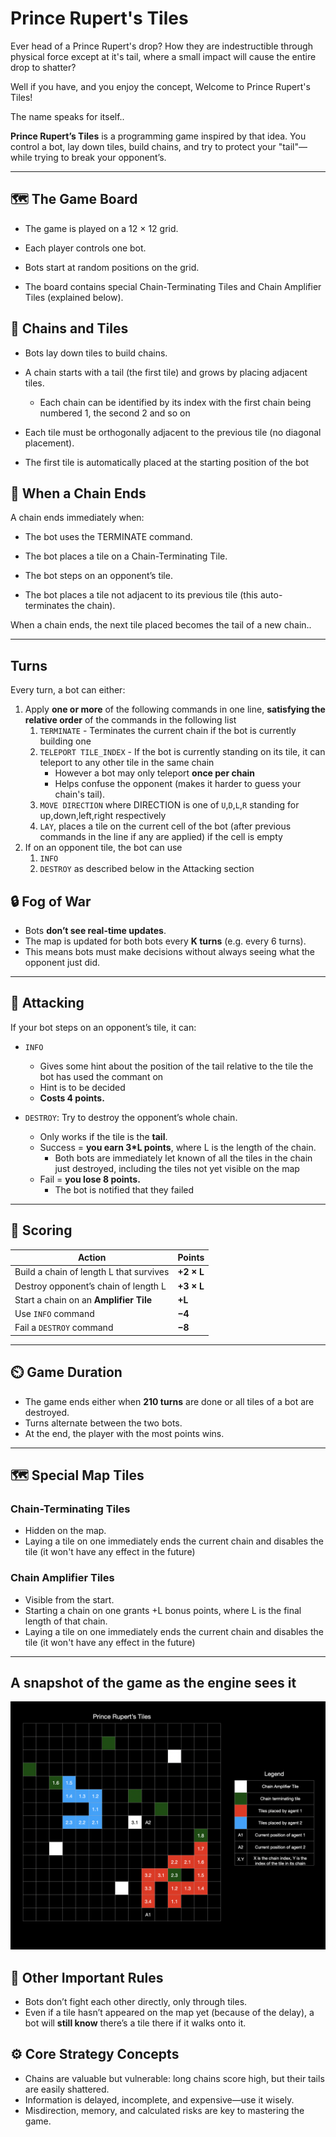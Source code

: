 # Prince Rupert's Tiles

Ever head of a Prince Rupert's drop? How they are indestructible through physical force except at it's tail, where a small impact will cause the entire drop to shatter?

Well if you have, and you enjoy the concept, Welcome to Prince Rupert's Tiles!

The name speaks for itself..

**Prince Rupert’s Tiles** is a programming game inspired by that idea. You control a bot, lay down tiles, build chains, and try to protect your "tail"—while trying to break your opponent’s.

---

## 🗺️ The Game Board
- The game is played on a 12 × 12 grid.

- Each player controls one bot.

- Bots start at random positions on the grid.

- The board contains special Chain-Terminating Tiles and Chain Amplifier Tiles (explained below).

## 🧱 Chains and Tiles
- Bots lay down tiles to build chains.

- A chain starts with a tail (the first tile) and grows by placing adjacent tiles. 
  - Each chain can be identified by its index with the first chain being numbered 1, the second 2 and so on

- Each tile must be orthogonally adjacent to the previous tile (no diagonal placement).
  
- The first tile is automatically placed at the starting position of the bot

## 🛑 When a Chain Ends
A chain ends immediately when:

- The bot uses the TERMINATE command.

- The bot places a tile on a Chain-Terminating Tile.

- The bot steps on an opponent’s tile.

- The bot places a tile not adjacent to its previous tile (this auto-terminates the chain).

When a chain ends, the next tile placed becomes the tail of a new chain..

---

## Turns
Every turn, a bot can either:
  1. Apply **one or more** of the following commands in one line, **satisfying the relative order** of the commands in the following list
     1. `TERMINATE` - Terminates the current chain if the bot is currently building one
     2. `TELEPORT TILE_INDEX` - If the bot is currently standing on its tile, it can teleport to any other tile in the same chain
        - However a bot may only teleport **once per chain**
        - Helps confuse the opponent (makes it harder to guess your chain's tail).
     3. `MOVE DIRECTION` where DIRECTION is one of `U`,`D`,`L`,`R` standing for up,down,left,right respectively
     4. `LAY`, places a tile on the current cell of the bot (after previous commands in the line if any are applied) if the cell is empty
  2. If on an opponent tile, the bot can use
     1. `INFO`
     2. `DESTROY` as described below in the Attacking section
  
## 🔒 Fog of War

- Bots **don’t see real-time updates**.
- The map is updated for both bots every **K turns** (e.g. every 6 turns).
- This means bots must make decisions without always seeing what the opponent just did.
  
---

## 🥷 Attacking

If your bot steps on an opponent’s tile, it can:

- `INFO`
  - Gives some hint about the position of the tail relative to the tile the bot has used the commant on
  - Hint is to be decided
  - **Costs 4 points.**

- `DESTROY`: Try to destroy the opponent’s whole chain.
  - Only works if the tile is the **tail**.
  - Success = **you earn 3*L points**, where L is the length of the chain.
    - Both bots are immediately let known of all the tiles in the chain just destroyed, including the tiles not yet visible on the map
  - Fail = **you lose 8 points.**
    - The bot is notified that they failed
   
---
## 🧮 Scoring

| Action                                  | Points     |
| --------------------------------------- | ---------- |
| Build a chain of length L that survives | **+2 × L** |
| Destroy opponent’s chain of length L    | **+3 × L** |
| Start a chain on an **Amplifier Tile**  | **+L**     |
| Use `INFO` command                      | **−4**     |
| Fail a `DESTROY` command                | **−8**     |

---

## ⏲️ Game Duration

- The game ends either when **210 turns** are done or all tiles of a bot are destroyed.
- Turns alternate between the two bots.
- At the end, the player with the most points wins.

---

## 🗺️ Special Map Tiles

### Chain-Terminating Tiles
  - Hidden on the map.
  - Laying a tile on one immediately ends the current chain and disables the tile (it won't have any effect in the future)
### Chain Amplifier Tiles
  - Visible from the start.
  - Starting a chain on one grants +L bonus points, where L is the final length of that chain.
  - Laying a tile on one immediately ends the current chain and disables the tile (it won't have any effect in the future)

---

## A snapshot of the game as the engine sees it
![A snapshot of the game as the engine sees it](game_snapshot_map.png)
## 🧠 Other Important Rules

- Bots don’t fight each other directly, only through tiles.
- Even if a tile hasn’t appeared on the map yet (because of the delay), a bot will **still know** there’s a tile there if it walks onto it.

## ⚙️ Core Strategy Concepts
- Chains are valuable but vulnerable: long chains score high, but their tails are easily shattered.
- Information is delayed, incomplete, and expensive—use it wisely.
- Misdirection, memory, and calculated risks are key to mastering the game.